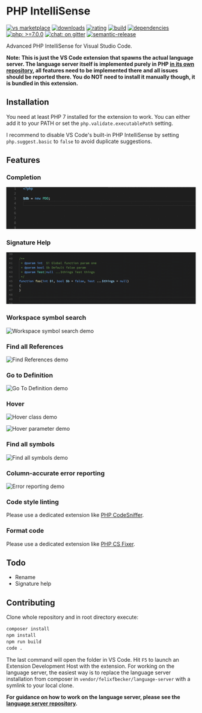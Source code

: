 # PHP IntelliSense

[![vs marketplace](https://img.shields.io/vscode-marketplace/v/felixfbecker.php-intellisense.svg?label=vs%20marketplace)](https://marketplace.visualstudio.com/items?itemName=felixfbecker.php-intellisense) [![downloads](https://img.shields.io/vscode-marketplace/d/felixfbecker.php-intellisense.svg)](https://marketplace.visualstudio.com/items?itemName=felixfbecker.php-intellisense) [![rating](https://img.shields.io/vscode-marketplace/r/felixfbecker.php-intellisense.svg)](https://marketplace.visualstudio.com/items?itemName=felixfbecker.php-intellisense) [![build](https://travis-ci.org/felixfbecker/vscode-php-intellisense.svg?branch=master)](https://travis-ci.org/felixfbecker/vscode-php-intellisense) [![dependencies](https://gemnasium.com/felixfbecker/vscode-php-intellisense.svg)](https://gemnasium.com/felixfbecker/vscode-php-intellisense) [![php: >=7.0.0](https://img.shields.io/badge/php->=7.0-8892BF.svg)](https://php.net/) [![chat: on gitter](https://badges.gitter.im/felixfbecker/vscode-php-intellisense.svg)](https://gitter.im/felixfbecker/vscode-php-intellisense?utm_source=badge&utm_medium=badge&utm_campaign=pr-badge) [![semantic-release](https://img.shields.io/badge/%20%20%F0%9F%93%A6%F0%9F%9A%80-semantic--release-e10079.svg)](https://github.com/semantic-release/semantic-release)

Advanced PHP IntelliSense for Visual Studio Code.

**Note: This is just the VS Code extension that spawns the actual language server. The language server itself is implemented purely in PHP [in its own repository](https://github.com/felixfbecker/php-language-server), all features need to be implemented there and all issues should be reported there. You do NOT need to install it manually though, it is bundled in this extension.**

## Installation

You need at least PHP 7 installed for the extension to work. You can either add it to your PATH or set the `php.validate.executablePath` setting.

I recommend to disable VS Code's built-in PHP IntelliSense by setting `php.suggest.basic` to `false` to avoid duplicate suggestions.

## Features

### Completion
![Completion search demo](images/completion.gif)

### Signature Help
![Signature help demo](images/signatureHelp.gif)

### Workspace symbol search
![Workspace symbol search demo](images/workspaceSymbol.gif)

### Find all References
![Find References demo](images/references.png)

### Go to Definition
![Go To Definition demo](images/definition.gif)

### Hover
![Hover class demo](images/hoverClass.png)

![Hover parameter demo](images/hoverParam.png)

### Find all symbols
![Find all symbols demo](images/documentSymbol.gif)

### Column-accurate error reporting
![Error reporting demo](images/publishDiagnostics.png)

### Code style linting
Please use a dedicated extension like [PHP CodeSniffer](https://marketplace.visualstudio.com/items?itemName=ikappas.phpcs).

### Format code
Please use a dedicated extension like [PHP CS Fixer](https://marketplace.visualstudio.com/items?itemName=junstyle.php-cs-fixer).

## Todo
 - Rename
 - Signature help

## Contributing

Clone whole repository and in root directory execute:
```bash
composer install
npm install
npm run build
code .
```
The last command will open the folder in VS Code. Hit `F5` to launch an Extension Development Host with the extension.
For working on the language server, the easiest way is to replace the language server installation from composer in `vendor/felixfbecker/language-server` with a symlink to your local clone.

**For guidance on how to work on the language server, please see the [language server repository](https://github.com/felixfbecker/php-language-server).**

